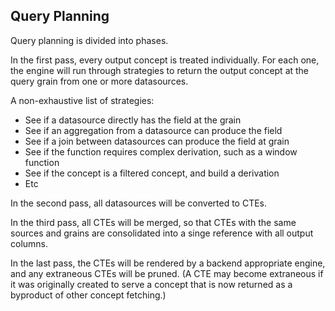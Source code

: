 
## Query Planning

Query planning is divided into phases.

In the first pass, every output concept is treated individually. For each one,
the engine will run through strategies to return the output concept at the 
query grain from one or more datasources.

A non-exhaustive list of strategies:
- See if a datasource directly has the field at the grain
- See if an aggregation from a datasource can produce the field
- See if a join between datasources can produce the field at grain
- See if the function requires complex derivation, such as a window function
- See if the concept is a filtered concept, and build a derivation
- Etc

In the second pass, all datasources will be converted to CTEs.

In the third pass, all CTEs will be merged, so that CTEs with the same
sources and grains are consolidated into a singe reference with all 
output columns.

In the last pass, the CTEs will be rendered by a backend appropriate engine,
and any extraneous CTEs will be pruned. (A CTE may become extraneous if it
was originally created to serve a concept that is now returned as a byproduct
of other concept fetching.)